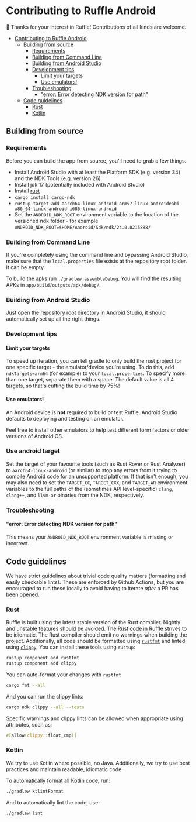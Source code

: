 # Contributing to Ruffle Android
🎉 Thanks for your interest in Ruffle! Contributions of all kinds are welcome.

<!-- TOC -->
* [Contributing to Ruffle Android](#contributing-to-ruffle-android)
  * [Building from source](#building-from-source)
    * [Requirements](#requirements)
    * [Building from Command Line](#building-from-command-line)
    * [Building from Android Studio](#building-from-android-studio)
    * [Development tips](#development-tips)
      * [Limit your targets](#limit-your-targets)
      * [Use emulators!](#use-emulators)
    * [Troubleshooting](#troubleshooting)
      * ["error: Error detecting NDK version for path"](#error-error-detecting-ndk-version-for-path)
  * [Code guidelines](#code-guidelines)
    * [Rust](#rust)
    * [Kotlin](#kotlin)
<!-- TOC -->

## Building from source
### Requirements
Before you can build the app from source, you'll need to grab a few things.

- Install Android Studio with at least the Platform SDK (e.g. version 34) and the NDK Tools (e.g. version 26).
- Install jdk 17 (potentially included with Android Studio)
- Install [rust](https://rustup.rs/)
- `cargo install cargo-ndk`
- `rustup target add aarch64-linux-android armv7-linux-androideabi x86_64-linux-android i686-linux-android`
- Set the `ANDROID_NDK_ROOT` environment variable to the location of the versioned ndk folder - for example `ANDROID_NDK_ROOT=$HOME/Android/Sdk/ndk/24.0.8215888/`

### Building from Command Line
If you're completely using the command line and bypassing Android Studio, make sure that the `local.properties`
file exists at the repository root folder. It can be empty.

To build the apks run `./gradlew assembleDebug`. You will find the resulting APKs in `app/build/outputs/apk/debug/`.

### Building from Android Studio
Just open the repository root directory in Android Studio, it should automatically set up all the right things.

### Development tips
#### Limit your targets
To speed up iteration, you can tell gradle to only build the rust project for one specific target - the emulator/device you're using.
To do this, add `ndkTargets=arm64` (for example) to your `local.properties`. To specify more than one target, separate them with a space.
The default value is all 4 targets, so that's cutting the build time by 75%!

#### Use emulators!
An Android device is **not** required to build or test Ruffle. Android Studio defaults to deploying and testing on an emulator.

Feel free to install other emulators to help test different form factors or older versions of Android OS.

### Use android target
Set the target of your favourite tools (such as Rust Rover or Rust Analyzer) to `aarch64-linux-android` (or similar)
to stop any errors from it trying to compile Android code for an unsupported platform.
If that isn't enough, you may also need to set the `TARGET_CC`, `TARGET_CXX`, and `TARGET_AR` environment variables to the
full paths of the (sometimes API level-specific) `clang`, `clang++`, and `llvm-ar` binaries from the NDK, respectively.

### Troubleshooting

#### "error: Error detecting NDK version for path"
This means your `ANDROID_NDK_ROOT` environment variable is missing or incorrect.

## Code guidelines
We have strict guidelines about trivial code quality matters (formatting and easily checkable lints).
These are enforced by Github Actions, but you are encouraged to run these locally to avoid having to iterate *after* a PR has been opened.

### Rust
Ruffle is built using the latest stable version of the Rust compiler. Nightly and unstable features should be avoided.
The Rust code in Ruffle strives to be idiomatic. The Rust compiler should emit no warnings when building the project.
Additionally, all code should be formatted using [`rustfmt`](https://github.com/rust-lang/rustfmt) and linted using [`clippy`](https://github.com/rust-lang/rust-clippy).
You can install these tools using `rustup`:

```sh
rustup component add rustfmt
rustup component add clippy
```

You can auto-format your changes with `rustfmt`

```sh
cargo fmt --all
```

And you can run the clippy lints:

```sh
cargo ndk clippy --all --tests
```

Specific warnings and clippy lints can be allowed when appropriate using attributes, such as:

```rs
#[allow(clippy::float_cmp)]
```

### Kotlin
We try to use Kotlin where possible, no Java. Additionally, we try to use best practices and maintain readable, idiomatic code.

To automatically format all Kotlin code, run:

```sh
./gradlew ktlintFormat
```

And to automatically lint the code, use:

```sh
./gradlew lint
```
